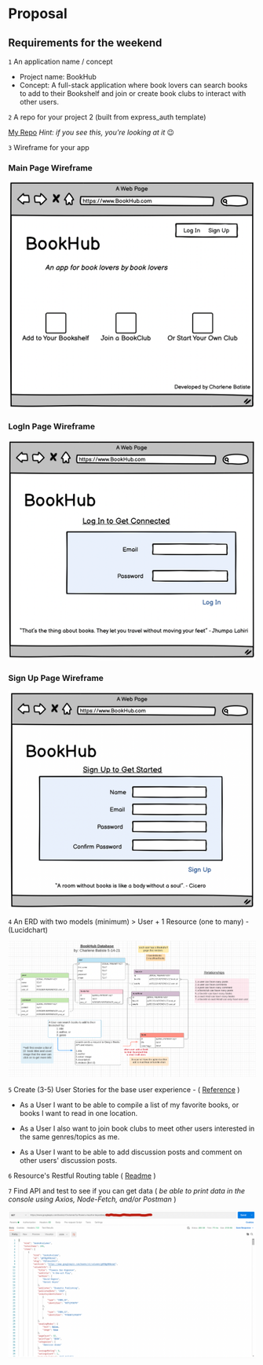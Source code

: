 # Proposal

## Requirements for the weekend

`1` An application name / concept

- Project name: BookHub
- Concept: A full-stack application where book lovers can search books to add to their Bookshelf and join or create book clubs to interact with other users.

`2` A repo for your project 2 (built from express_auth template)

[My Repo](https://github.com/charlenebatiste/BookHub)
_Hint: if you see this, you're looking at it_ 😉

`3` Wireframe for your app

### Main Page Wireframe

![Main Page Wireframe](/public/assets/mainpagewireframe.png)

### LogIn Page Wireframe

![LogIn Page Wireframe](/public/assets/loginwireframe.png)

### Sign Up Page Wireframe

![signup Page Wireframe](/public/assets/signupwireframe.png)

`4` An ERD with two models (minimum) > User + 1 Resource (one to many) - (Lucidchart)

![Database ERD](/public/assets/bookhub-ERD.png)

`5` Create (3-5) User Stories for the base user experience - ( [Reference](https://revelry.co/resources/development/user-stories-that-dont-suck/) )

- As a User I want to be able to compile a list of my favorite books, or books I want to read in one location.

- As a User I also want to join book clubs to meet other users interested in the same genres/topics as me.

- As a User I want to be able to add discussion posts and comment on other users' discussion posts.

`6` Resource's Restful Routing table ( [Readme](https://romebell.gitbook.io/sei-412/node-express/00readme-1/01intro-to-express/00readme#restful-routing) )

`7` Find API and test to see if you can get data ( _be able to print data in the console using Axios, Node-Fetch, and/or Postman_ )

![Proof Of Fetch](/public/assets/proof-of-fetch.png)
